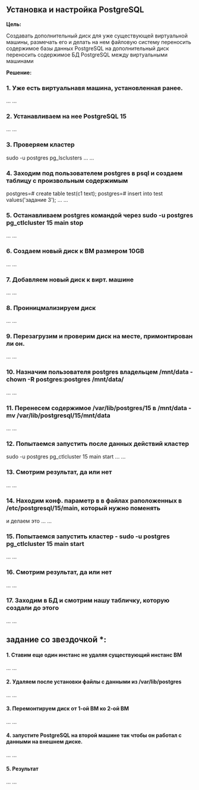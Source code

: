 ## Установка и настройка PostgreSQL

**Цель:**

  Cоздавать дополнительный диск для уже существующей виртуальной машины, размечать его и делать на нем файловую систему
переносить содержимое базы данных PostgreSQL на дополнительный диск
переносить содержимое БД PostgreSQL между виртуальными машинами

**Решение:**

### 1. Уже есть виртуальнавя машина, установленная ранее.
...
...
### 2. Устанавливаем на нее PostgreSQL 15
...
...
### 3. Проверяем кластер
sudo -u postgres pg_lsclusters
...
...
### 4. Заходим под пользователем postgres в psql и создаем таблицу с произвольным содержимым
postgres=# create table test(c1 text);
postgres=# insert into test values('задание 3');
...
...
### 5. Останавливаем postgres командой через sudo -u postgres pg_ctlcluster 15 main stop
...
...
### 6. Создаем новый диск к ВМ размером 10GB
...
...
### 7. Добавляем новый диск к вирт. машине
...
...
### 8. Проиницмализируем диск
...
...
### 9. Перезагрузим и проверим диск на месте, примонтирован ли он.
...
...
### 10. Назначим пользователя postgres владельцем /mnt/data - chown -R postgres:postgres /mnt/data/
...
...
### 11. Перенесем содержимое /var/lib/postgres/15 в /mnt/data - mv /var/lib/postgresql/15/mnt/data
...
...
### 12. Попытаемся запустить после данных действий кластер
 sudo -u postgres pg_ctlcluster 15 main start
...
...
### 13. Смотрим результат, да или нет
...
...
### 14. Находим конф. параметр в в файлах раположенных в /etc/postgresql/15/main, который нужно поменять
 и делаем это
...
...
### 15. Попытаемся запустить кластер - sudo -u postgres pg_ctlcluster 15 main start
...
...
### 16. Смотрим результат, да или нет
...
...
### 17. Заходим в БД и смотрим нашу табличку, которую создали до этого
...
...
## задание со звездочкой *: 

#### 1. Ставим еще один инстанс  не удаляя существующий инстанс ВМ
...
...
#### 2. Удаляем после установки файлы с данными  из /var/lib/postgres
...
...
#### 3. Перемонтируем диск от 1-ой ВМ ко 2-ой ВМ
...
...
#### 4. запустите PostgreSQL на второй машине так чтобы он работал с данными на внешнем диске.
...
...
#### 5. Результат
...
...
